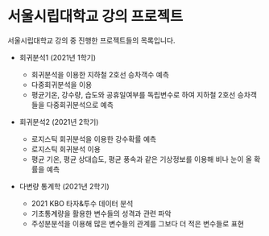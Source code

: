 # __서울시립대학교 강의 프로젝트__

서울시립대학교 강의 중 진행한 프로젝트들의 목록입니다.

+ 회귀분석1 (2021년 1학기)
  - 회귀분석을 이용한 지하철 2호선 승차객수 예측
  - 다중회귀분석을 이용
  - 평균기온, 강수량, 습도와 공휴일여부를 독립변수로 하여 지하철 2호선 승차객들을 다중회귀분석으로 예측

+ 회귀분석2 (2021년 2학기)
  - 로지스틱 회귀분석을 이용한 강수확률 예측
  - 로지스틱 회귀분석 이용
  - 평균 기온, 평균 상대습도, 평균 풍속과 같은 기상정보를 이용해 비나 눈이 올 확률을 예측

+ 다변량 통계학 (2021년 2학기)
  - 2021 KBO 타자&투수 데이터 분석
  - 기초통계량을 활용한 변수들의 성격과 관련 파악
  - 주성분분석을 이용해 많은 변수들의 관계를 그보다 더 적은 변수들로 표현

